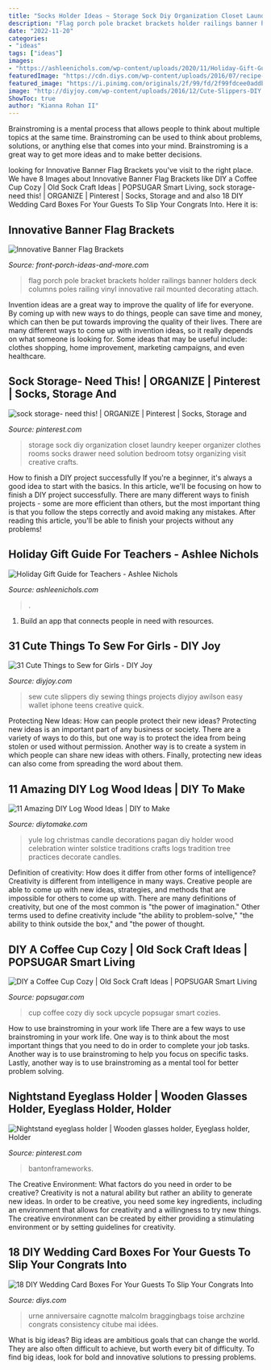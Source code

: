 ```yaml
---
title: "Socks Holder Ideas ~ Storage Sock Diy Organization Closet Laundry Keeper Organizer Clothes Rooms Socks Drawer Need Solution Bedroom Totsy Organizing Visit Creative Crafts"
description: "Flag porch pole bracket brackets holder railings banner holders deck columns poles railing vinyl innovative rail mounted decorating attach"
date: "2022-11-20"
categories:
- "ideas"
tags: ["ideas"]
images:
- "https://ashleenichols.com/wp-content/uploads/2020/11/Holiday-Gift-Guide-for-Teachers-2.png"
featuredImage: "https://cdn.diys.com/wp-content/uploads/2016/07/recipe-box-wedding-card-holder.jpg"
featured_image: "https://i.pinimg.com/originals/2f/99/fd/2f99fdcee0addb9c384e0a1e2f9eeb29.jpg"
image: "http://diyjoy.com/wp-content/uploads/2016/12/Cute-Slippers-DIY.jpg"
ShowToc: true
author: "Kianna Rohan II"
---
```



Brainstroming is a mental process that allows people to think about multiple topics at the same time. Brainstroming can be used to think about problems, solutions, or anything else that comes into your mind. Brainstroming is a great way to get more ideas and to make better decisions.

	

		
looking for Innovative Banner Flag Brackets you've visit to the right place. We have 8 Images about Innovative Banner Flag Brackets like DIY a Coffee Cup Cozy | Old Sock Craft Ideas | POPSUGAR Smart Living, sock storage- need this! | ORGANIZE | Pinterest | Socks, Storage and and also 18 DIY Wedding Card Boxes For Your Guests To Slip Your Congrats Into. Here it is:
		
    
## Innovative Banner Flag Brackets

<img loading=lazy src="http://www.front-porch-ideas-and-more.com/images/flag-bracket-2.jpg" onerror="this.onerror=null;this.src='https://tse3.mm.bing.net/th?id=OIP.rbxQRaEoOpBQwD0CpSVEmQHaFK&amp;pid=15.1';" alt="Innovative Banner Flag Brackets">

_Source: front-porch-ideas-and-more.com_

>flag porch pole bracket brackets holder railings banner holders deck columns poles railing vinyl innovative rail mounted decorating attach. 

	

Invention ideas are a great way to improve the quality of life for everyone. By coming up with new ways to do things, people can save time and money, which can then be put towards improving the quality of their lives. There are many different ways to come up with invention ideas, so it really depends on what someone is looking for. Some ideas that may be useful include: clothes shopping, home improvement, marketing campaigns, and even healthcare.

    
## Sock Storage- Need This! | ORGANIZE | Pinterest | Socks, Storage And

<img loading=lazy src="https://s-media-cache-ak0.pinimg.com/originals/5e/6a/57/5e6a57688d02b3ea78c6bb70bdee3c4e.jpg" onerror="this.onerror=null;this.src='https://tse4.mm.bing.net/th?id=OIP.34-lBKmSEensrX4-WsK-0gHaHa&amp;pid=15.1';" alt="sock storage- need this! | ORGANIZE | Pinterest | Socks, Storage and">

_Source: pinterest.com_

>storage sock diy organization closet laundry keeper organizer clothes rooms socks drawer need solution bedroom totsy organizing visit creative crafts. 

	

How to finish a DIY project successfully
If you're a beginner, it's always a good idea to start with the basics. In this article, we'll be focusing on how to finish a DIY project successfully. There are many different ways to finish projects - some are more efficient than others, but the most important thing is that you follow the steps correctly and avoid making any mistakes. After reading this article, you'll be able to finish your projects without any problems!

    
## Holiday Gift Guide For Teachers - Ashlee Nichols

<img loading=lazy src="https://ashleenichols.com/wp-content/uploads/2020/11/Holiday-Gift-Guide-for-Teachers-2.png" onerror="this.onerror=null;this.src='https://tse1.mm.bing.net/th?id=OIP.Am83RLelsU2XKsghJx0DLQHaLH&amp;pid=15.1';" alt="Holiday Gift Guide for Teachers - Ashlee Nichols">

_Source: ashleenichols.com_

>. 

	

1. Build an app that connects people in need with resources.

    
## 31 Cute Things To Sew For Girls - DIY Joy

<img loading=lazy src="http://diyjoy.com/wp-content/uploads/2016/12/Cute-Slippers-DIY.jpg" onerror="this.onerror=null;this.src='https://tse3.mm.bing.net/th?id=OIP.svxxv0oQjUVtKmwBP7xhGgHaLH&amp;pid=15.1';" alt="31 Cute Things to Sew for Girls - DIY Joy">

_Source: diyjoy.com_

>sew cute slippers diy sewing things projects diyjoy awilson easy wallet iphone teens creative quick. 

	

Protecting New Ideas: How can people protect their new ideas?
Protecting new ideas is an important part of any business or society. There are a variety of ways to do this, but one way is to protect the idea from being stolen or used without permission. Another way is to create a system in which people can share new ideas with others. Finally, protecting new ideas can also come from spreading the word about them.

    
## 11 Amazing DIY Log Wood Ideas | DIY To Make

<img loading=lazy src="http://www.diytomake.com/wp-content/uploads/2016/03/candle-holder-2.jpg" onerror="this.onerror=null;this.src='https://tse3.mm.bing.net/th?id=OIP.fhqgNk1BxcNJR_if1Gw0VAHaF5&amp;pid=15.1';" alt="11 Amazing DIY Log Wood Ideas | DIY to Make">

_Source: diytomake.com_

>yule log christmas candle decorations pagan diy holder wood celebration winter solstice traditions crafts logs tradition tree practices decorate candles. 

	

Definition of creativity: How does it differ from other forms of intelligence?
Creativity is different from intelligence in many ways. Creative people are able to come up with new ideas, strategies, and methods that are impossible for others to come up with. 
There are many definitions of creativity, but one of the most common is "the power of imagination." Other terms used to define creativity include "the ability to problem-solve," "the ability to think outside the box," and "the power of thought.

    
## DIY A Coffee Cup Cozy | Old Sock Craft Ideas | POPSUGAR Smart Living

<img loading=lazy src="https://media1.popsugar-assets.com/files/thumbor/TucP68c6j_UlQ9-6-Jy9xWPMzFs/fit-in/728xorig/filters:format_auto-!!-:strip_icc-!!-/2014/11/10/954/n/1922441/25fea13f30235a48_IMG_0402/i/DIY-Coffee-Cup-Cozy.jpg" onerror="this.onerror=null;this.src='https://tse1.mm.bing.net/th?id=OIP.X38NrXy9iiTAWHkZdRCN1AHaLI&amp;pid=15.1';" alt="DIY a Coffee Cup Cozy | Old Sock Craft Ideas | POPSUGAR Smart Living">

_Source: popsugar.com_

>cup coffee cozy diy sock upcycle popsugar smart cozies. 

	

How to use brainstroming in your work life
There are a few ways to use brainstroming in your work life. One way is to think about the most important things that you need to do in order to complete your job tasks. Another way is to use brainstroming to help you focus on specific tasks. Lastly, another way is to use brainstroming as a mental tool for better problem solving.

    
## Nightstand Eyeglass Holder | Wooden Glasses Holder, Eyeglass Holder, Holder

<img loading=lazy src="https://i.pinimg.com/originals/2f/99/fd/2f99fdcee0addb9c384e0a1e2f9eeb29.jpg" onerror="this.onerror=null;this.src='https://tse2.mm.bing.net/th?id=OIP.HzXdCxlI43f1zBg0qpCPvwHaLH&amp;pid=15.1';" alt="Nightstand eyeglass holder | Wooden glasses holder, Eyeglass holder, Holder">

_Source: pinterest.com_

>bantonframeworks. 

	

The Creative Environment: What factors do you need in order to be creative?
Creativity is not a natural ability but rather an ability to generate new ideas. In order to be creative, you need some key ingredients, including an environment that allows for creativity and a willingness to try new things. The creative environment can be created by either providing a stimulating environment or by setting guidelines for creativity.

    
## 18 DIY Wedding Card Boxes For Your Guests To Slip Your Congrats Into

<img loading=lazy src="https://cdn.diys.com/wp-content/uploads/2016/07/recipe-box-wedding-card-holder.jpg" onerror="this.onerror=null;this.src='https://tse4.mm.bing.net/th?id=OIP.HMgvGirue2s-4zam6Xu4tAHaIE&amp;pid=15.1';" alt="18 DIY Wedding Card Boxes For Your Guests To Slip Your Congrats Into">

_Source: diys.com_

>urne anniversaire cagnotte malcolm braggingbags toise archzine congrats consistency citube mai idées. 

	

What is big ideas?
Big ideas are ambitious goals that can change the world. They are also often difficult to achieve, but worth every bit of difficulty. To find big ideas, look for bold and innovative solutions to pressing problems.


